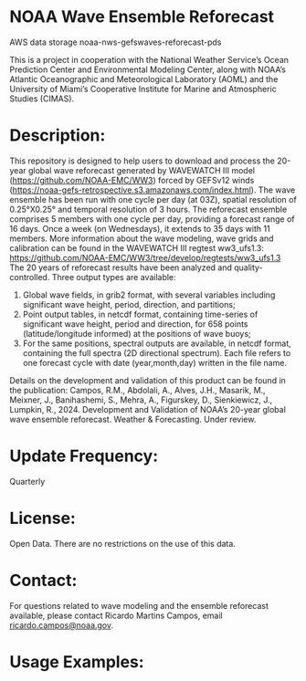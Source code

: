 # NOAA Wave Ensemble Reforecast

AWS data storage noaa-nws-gefswaves-reforecast-pds

This is a project in cooperation with the National Weather Service’s Ocean Prediction Center and Environmental Modeling Center, along with NOAA’s Atlantic Oceanographic and Meteorological Laboratory (AOML) and the University of Miami’s Cooperative Institute for Marine and Atmospheric Studies (CIMAS).

# Description:

This repository is designed to help users to download and process the 20-year global wave reforecast generated 
 by WAVEWATCH III model (https://github.com/NOAA-EMC/WW3) forced by GEFSv12 winds (https://noaa-gefs-retrospective.s3.amazonaws.com/index.html).
The wave ensemble has been run with one cycle per day (at 03Z), spatial resolution of 0.25°X0.25° and temporal resolution of 3 hours. 
The reforecast ensemble comprises 5 members with one cycle per day, providing a forecast range of 16 days. 
Once a week (on Wednesdays), it extends to 35 days with 11 members.
More information about the wave modeling, wave grids and calibration can be found in the WAVEWATCH III regtest ww3_ufs1.3:
https://github.com/NOAA-EMC/WW3/tree/develop/regtests/ww3_ufs1.3
The 20 years of reforecast results have been analyzed and quality-controlled. Three output types are available:
1) Global wave fields, in grib2 format, with several variables including significant wave height, period, direction, and partitions;
2) Point output tables, in netcdf format, containing time-series of significant wave height, period and direction, for 658 points (latitude/longitude informed) at the positions of wave buoys;
3) For the same positions, spectral outputs are available, in netcdf format, containing the full spectra (2D directional spectrum).
Each file refers to one forecast cycle with date (year,month,day) written in the file name.

Details on the development and validation of this product can be found in the publication:
Campos, R.M., Abdolali, A., Alves, J.H., Masarik, M., Meixner, J., Banihashemi, S., Mehra, A., Figurskey, D., Sienkiewicz, J., Lumpkin, R., 2024. Development and Validation of NOAA’s 20-year global wave ensemble reforecast. Weather & Forecasting. Under review.

# Update Frequency:

Quarterly

# License:

Open Data. There are no restrictions on the use of this data.

# Contact:

For questions related to wave modeling and the ensemble reforecast available, please contact Ricardo Martins Campos, email ricardo.campos@noaa.gov.

# Usage Examples:
